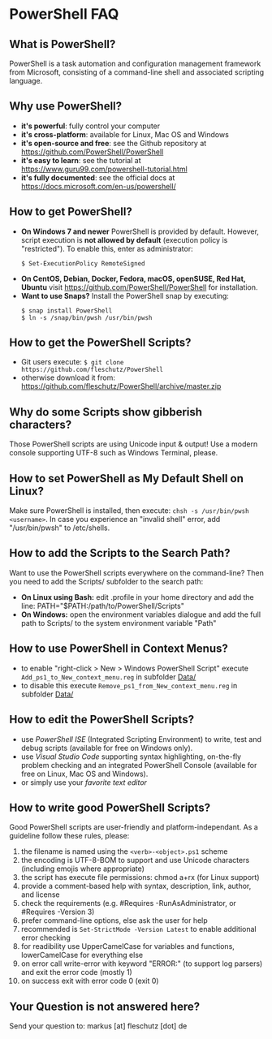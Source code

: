 PowerShell FAQ
==============

What is PowerShell?
-------------------
PowerShell is a task automation and configuration management framework from Microsoft, consisting of a command-line shell and associated scripting language. 

Why use PowerShell?
-------------------
* **it's powerful**: fully control your computer
* **it's cross-platform**: available for Linux, Mac OS and Windows
* **it's open-source and free**: see the Github repository at https://github.com/PowerShell/PowerShell 
* **it's easy to learn**: see the tutorial at https://www.guru99.com/powershell-tutorial.html
* **it's fully documented**: see the official docs at https://docs.microsoft.com/en-us/powershell/

How to get PowerShell?
----------------------
* **On Windows 7 and newer** PowerShell is provided by default. However, script execution is **not allowed by default** (execution policy is "restricted"). To enable this, enter as administrator:
   ```
   $ Set-ExecutionPolicy RemoteSigned
   ```
* **On CentOS, Debian, Docker, Fedora, macOS, openSUSE, Red Hat, Ubuntu** visit https://github.com/PowerShell/PowerShell for installation.
* **Want to use Snaps?** Install the PowerShell snap by executing:
   ```
   $ snap install PowerShell
   $ ln -s /snap/bin/pwsh /usr/bin/pwsh
   ```

How to get the PowerShell Scripts?
----------------------------------
* Git users execute: `$ git clone https://github.com/fleschutz/PowerShell`
* otherwise download it from: https://github.com/fleschutz/PowerShell/archive/master.zip


Why do some Scripts show gibberish characters?
----------------------------------------------
Those PowerShell scripts are using Unicode input & output! Use a modern console supporting UTF-8 such as Windows Terminal, please.


How to set PowerShell as My Default Shell on Linux?
---------------------------------------------------
Make sure PowerShell is installed, then execute: `chsh -s /usr/bin/pwsh <username>`. In case you experience an "invalid shell" error, add "/usr/bin/pwsh" to /etc/shells.


How to add the Scripts to the Search Path?
------------------------------------------
Want to use the PowerShell scripts everywhere on the command-line? Then you need to add the Scripts/ subfolder to the search path:

* **On Linux using Bash:** edit .profile in your home directory and add the line: PATH="$PATH:/path/to/PowerShell/Scripts"
* **On Windows:** open the environment variables dialogue and add the full path to Scripts/ to the system environment variable "Path"


How to use PowerShell in Context Menus?
---------------------------------------
* to enable "right-click > New > Windows PowerShell Script" execute `Add_ps1_to_New_context_menu.reg` in subfolder [Data/](../Data)
* to disable this execute `Remove_ps1_from_New_context_menu.reg` in subfolder [Data/](../Data)


How to edit the PowerShell Scripts?
-----------------------------------
* use *PowerShell ISE* (Integrated Scripting Environment) to write, test and debug scripts (available for free on Windows only).
* use *Visual Studio Code* supporting syntax highlighting, on-the-fly problem checking and an integrated PowerShell Console (available for free on Linux, Mac OS and Windows).
* or simply use your *favorite text editor*

How to write good PowerShell Scripts?
-------------------------------------
Good PowerShell scripts are user-friendly and platform-independant. As a guideline follow these rules, please:

1. the filename is named using the `<verb>-<object>.ps1` scheme
2. the encoding is UTF-8-BOM to support and use Unicode characters (including emojis where appropriate)
3. the script has execute file permissions: chmod a+rx <file> (for Linux support)
4. provide a comment-based help with syntax, description, link, author, and license
5. check the requirements (e.g. #Requires -RunAsAdministrator, or #Requires -Version 3)
6. prefer command-line options, else ask the user for help
7. recommended is `Set-StrictMode -Version Latest` to enable additional error checking
8. for readibility use UpperCamelCase for variables and functions, lowerCamelCase for everything else
9. on error call write-error with keyword "ERROR:" (to support log parsers) and exit the error code (mostly 1)
10. on success exit with error code 0 (exit 0)

Your Question is not answered here?
-----------------------------------
Send your question to: markus [at] fleschutz [dot] de
